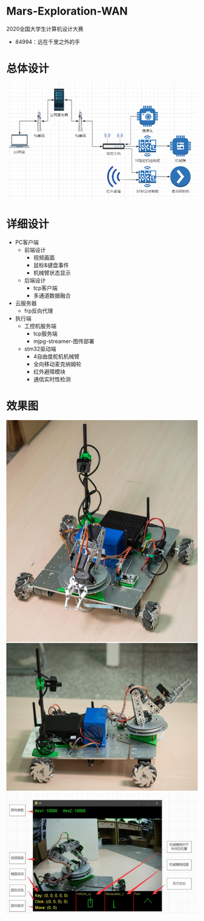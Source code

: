 # Mars-Exploration-WAN
2020全国大学生计算机设计大赛
+ 84994：远在千里之外的手
# 总体设计
![avatar](PIC/1.png)
# 详细设计
+ PC客户端  
  + 前端设计  
    + 视频画面
    + 鼠标&键盘事件
    + 机械臂状态显示
  + 后端设计  
    + tcp客户端
    + 多通道数据融合
+ 云服务器
  + frp反向代理
+ 执行端
  + 工控机服务端
    + tcp服务端
    + mjpg-streamer-图传部署
  + stm32驱动端
    + 4自由度舵机机械臂
    + 全向移动麦克纳姆轮
    + 红外避障模块
    + 通信实时性检测
# 效果图
![avatar](PIC/6.jpg) 
![avatar](PIC/4.jpg) 
![avatar](PIC/2.jpg)

